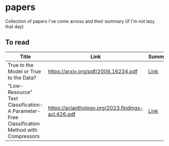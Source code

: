 # papers

Collection of papers I've come across and their summary (if I'm not lazy that day)

## To read

| Title                                                                                       | Link                                                 | Summary                                                                                                         |
| ------------------------------------------------------------------------------------------- | ---------------------------------------------------- | --------------------------------------------------------------------------------------------------------------- |
| True to the Model or True to the Data?                                                      | <https://arxiv.org/pdf/2006.16234.pdf>               | [Link](<True to the Model or True to the Data/README.md>)                                                       |
| “Low-Resource” Text Classification- A Parameter-Free Classification Method with Compressors | <https://aclanthology.org/2023.findings-acl.426.pdf> | [Link](<“Low-Resource” Text Classification- A Parameter-Free Classification Method with Compressors/README.md>) |

